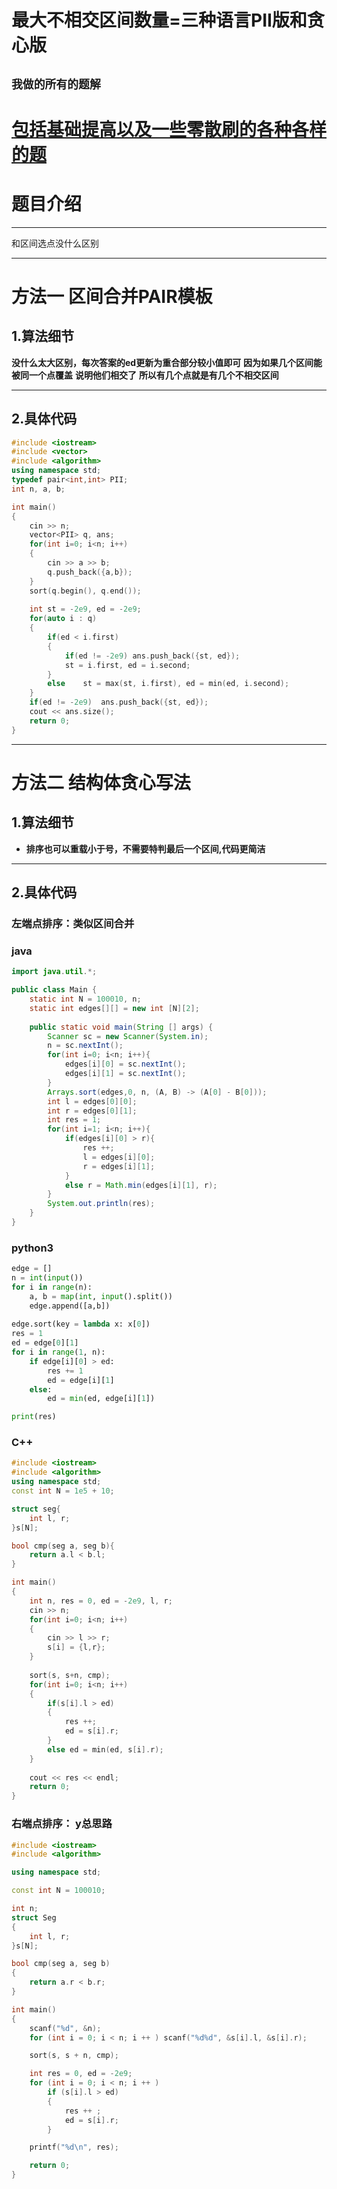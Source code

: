 # 最大不相交区间数量=三种语言PII版和贪心版
## **`我做的所有的题解`**

# [包括基础提高以及一些零散刷的各种各样的题](https://www.acwing.com/blog/content/33005/) 

# 题目介绍


----------

和区间选点没什么区别

----------

# 方法一 区间合并PAIR模板

## 1.算法细节


**没什么太大区别，每次答案的ed更新为重合部分较小值即可**
**因为如果几个区间能被同一个点覆盖**
**说明他们相交了**
**所以有几个点就是有几个不相交区间**



----------

## 2.具体代码

```c++
#include <iostream>
#include <vector>
#include <algorithm>
using namespace std;
typedef pair<int,int> PII;
int n, a, b;

int main()
{
    cin >> n;
    vector<PII> q, ans;
    for(int i=0; i<n; i++)
    {
        cin >> a >> b;
        q.push_back({a,b});
    }
    sort(q.begin(), q.end());
    
    int st = -2e9, ed = -2e9;
    for(auto i : q)
    {
        if(ed < i.first)  
        {
            if(ed != -2e9) ans.push_back({st, ed});
            st = i.first, ed = i.second;
        }
        else    st = max(st, i.first), ed = min(ed, i.second);
    }
    if(ed != -2e9)  ans.push_back({st, ed});
    cout << ans.size();
    return 0;
}
```



----------



# 方法二 结构体贪心写法

## 1.算法细节


*   **排序也可以重载小于号，不需要特判最后一个区间,代码更简洁**


----------



## 2.具体代码

### 左端点排序：类似区间合并

### java
```java
import java.util.*;

public class Main {
    static int N = 100010, n;
    static int edges[][] = new int [N][2];
    
    public static void main(String [] args) {
        Scanner sc = new Scanner(System.in);
        n = sc.nextInt();
        for(int i=0; i<n; i++){
            edges[i][0] = sc.nextInt();
            edges[i][1] = sc.nextInt();
        }
        Arrays.sort(edges,0, n, (A, B) -> (A[0] - B[0]));
        int l = edges[0][0]; 
        int r = edges[0][1];
        int res = 1;
        for(int i=1; i<n; i++){
            if(edges[i][0] > r){
                res ++;
                l = edges[i][0];
                r = edges[i][1];
            }
            else r = Math.min(edges[i][1], r);
        }
        System.out.println(res);
    }
}
```



### python3

```python
edge = []
n = int(input())
for i in range(n):
    a, b = map(int, input().split())
    edge.append([a,b])
    
edge.sort(key = lambda x: x[0])
res = 1
ed = edge[0][1]
for i in range(1, n):
    if edge[i][0] > ed:
        res += 1
        ed = edge[i][1]
    else:
        ed = min(ed, edge[i][1])

print(res)
```


### C++

```c++
#include <iostream>
#include <algorithm>
using namespace std;
const int N = 1e5 + 10;

struct seg{
    int l, r;
}s[N];

bool cmp(seg a, seg b){
    return a.l < b.l;
}

int main()
{
    int n, res = 0, ed = -2e9, l, r;
    cin >> n;
    for(int i=0; i<n; i++)
    {
        cin >> l >> r;
        s[i] = {l,r};
    }
    
    sort(s, s+n, cmp);
    for(int i=0; i<n; i++)
    {
        if(s[i].l > ed) 
        {
            res ++;
            ed = s[i].r;
        }
        else ed = min(ed, s[i].r);
    }
    
    cout << res << endl;
    return 0;
}
```



### 右端点排序： y总思路

```c++
#include <iostream>
#include <algorithm>

using namespace std;

const int N = 100010;

int n;
struct Seg
{
    int l, r;
}s[N];

bool cmp(seg a, seg b)
{
    return a.r < b.r;
}

int main()
{
    scanf("%d", &n);
    for (int i = 0; i < n; i ++ ) scanf("%d%d", &s[i].l, &s[i].r);

    sort(s, s + n, cmp);

    int res = 0, ed = -2e9;
    for (int i = 0; i < n; i ++ )
        if (s[i].l > ed)
        {
            res ++ ;
            ed = s[i].r;
        }

    printf("%d\n", res);

    return 0;
}

```